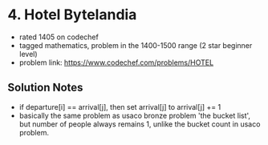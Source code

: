 # 4. Hotel Bytelandia

* rated 1405 on codechef
* tagged mathematics, problem in the 1400-1500 range (2 star beginner level)
* problem link: https://www.codechef.com/problems/HOTEL

## Solution Notes

* if departure[i] == arrival[j], then set arrival[j] to arrival[j] += 1
* basically the same problem as usaco bronze problem 'the bucket list', but number of people always remains 1, unlike the bucket count in usaco problem.